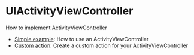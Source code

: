 # UIActivityViewController
How to implement ActivityViewController

- [Simple example](#): How to use an ActivityViewController
- [Custom action](#): Create a custom action for your ActivityViewController
